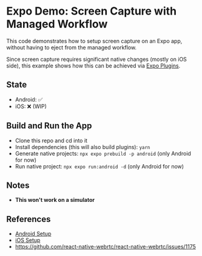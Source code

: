 # Expo Demo: Screen Capture with Managed Workflow

This code demonstrates how to setup screen capture on an Expo app, without having to eject from the managed workflow.

Since screen capture requires significant native changes (mostly on iOS side), this example shows how this can be achieved via [Expo Plugins](https://docs.expo.dev/guides/config-plugins).

## State

 - Android: ✅
 - iOS: ❌ (WIP)

## Build and Run the App

 - Clone this repo and cd into it
 - Install dependencies (this will also build plugins): `yarn`
 - Generate native projects: `npx expo prebuild -p android` (only Android for now)
 - Run native project: `npx expo run:android -d` (only Android for now)

## Notes

 - **This won't work on a simulator**

## References

 - [Android Setup](https://github.com/react-native-webrtc/react-native-webrtc/blob/16cff1523da457dbcc27bb0744ee2bad3a987c41/Documentation/AndroidInstallation.md#screen-capture-support---android-10)
 - [iOS Setup](https://jitsi.github.io/handbook/docs/dev-guide/dev-guide-ios-sdk/#screen-sharing-integration)
 - https://github.com/react-native-webrtc/react-native-webrtc/issues/1175
